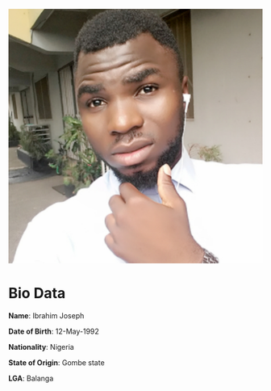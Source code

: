 ![GitHub Logo](/images/ibrahimjoseph.png)


# Bio Data
__Name__: Ibrahim Joseph

__Date of Birth__: 12-May-1992

__Nationality__: Nigeria

__State of Origin__: Gombe state

__LGA__: Balanga
